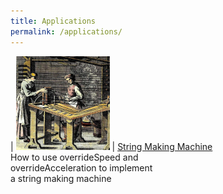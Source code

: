 ```yaml
---
title: Applications
permalink: /applications/
---
```



| [![Title](winder/assets/smallTitle.png)](winder/assets/largeTitle.png) | [String Making Machine](winder/) <br> How to use overrideSpeed and <br> overrideAcceleration to implement <br> a string making machine
                                                                     



